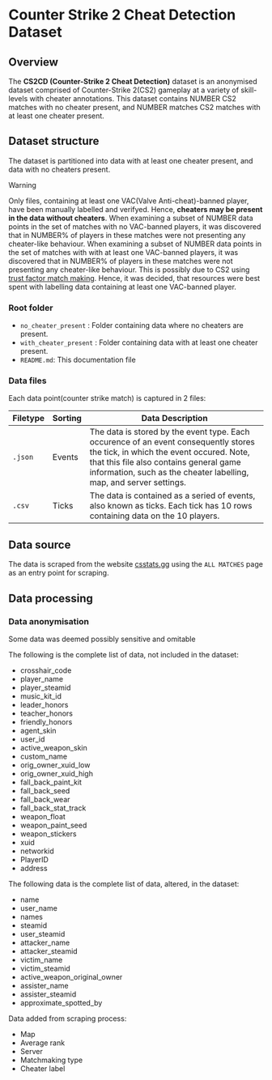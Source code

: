 # Counter Strike 2 Cheat Detection Dataset


## Overview

The **CS2CD (Counter-Strike 2 Cheat Detection)** dataset is an anonymised dataset comprised of Counter-Strike 2(CS2) gameplay at a variety of skill-levels with cheater annotations. This dataset contains NUMBER CS2 matches with no cheater present, and NUMBER matches CS2 matches with at least one cheater present.

## Dataset structure

The dataset is partitioned into data with at least one cheater present, and data with no cheaters present. 

> [!Warning]
> Only files, containing at least one VAC(Valve Anti-cheat)-banned player, have been manually labelled and verifyed. Hence, **cheaters may be present in the data without cheaters**.
> When examining a subset of NUMBER data points in the set of matches with no VAC-banned players, it was discovered that in NUMBER% of players in these matches were not presenting any cheater-like behaviour.
> When examining a subset of NUMBER data points in the set of matches with with at least one VAC-banned players, it was discovered that in NUMBER% of players in these matches were not presenting any cheater-like behaviour. This is possibly due to CS2 using [trust factor match making](https://help.steampowered.com/en/faqs/view/00EF-D679-C76A-C185).
> Hence, it was decided, that resources were best spent with labelling data containing at least one VAC-banned player.

### Root folder

- `no_cheater_present` : Folder containing data where no cheaters are present.
- `with_cheater_present` : Folder containing data with at least one cheater present.
- `README.md`: This documentation file

### Data files

Each data point(counter strike match) is captured in 2 files: 

| Filetype | Sorting |Data Description |
|----------|---------|-------------|
| `.json`  | Events  | The data is stored by the event type. Each occurence of an event consequently stores the tick, in which the event occured. Note, that this file also contains general game information, such as the cheater labelling, map, and server settings. |
| `.csv`   | Ticks   | The data is contained as a seried of events, also known as ticks. Each tick has 10 rows containing data on the 10 players. |

## Data source

The data is scraped from the website [csstats.gg](https://csstats.gg/) using the `ALL MATCHES` page as an entry point for scraping.

## Data processing






### Data anonymisation

Some data was deemed possibly sensitive and omitable


The following is the complete list of data, not included in the dataset:

- crosshair_code
- player_name
- player_steamid
- music_kit_id
- leader_honors
- teacher_honors
- friendly_honors
- agent_skin
- user_id
- active_weapon_skin
- custom_name
- orig_owner_xuid_low
- orig_owner_xuid_high
- fall_back_paint_kit
- fall_back_seed
- fall_back_wear
- fall_back_stat_track
- weapon_float
- weapon_paint_seed
- weapon_stickers
- xuid
- networkid
- PlayerID
- address

The following data is the complete list of data, altered, in the dataset:

- name
- user_name
- names
- steamid
- user_steamid
- attacker_name
- attacker_steamid
- victim_name
- victim_steamid
- active_weapon_original_owner
- assister_name
- assister_steamid
- approximate_spotted_by


Data added from scraping process:
- Map
- Average rank
- Server
- Matchmaking type
- Cheater label